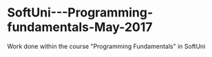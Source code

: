 # SoftUni---Programming-fundamentals-May-2017
Work done within the course "Programming Fundamentals" in SoftUni
